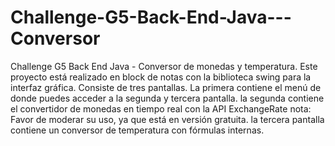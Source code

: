 # Challenge-G5-Back-End-Java---Conversor
Challenge G5 Back End Java - Conversor de monedas y temperatura.
Este proyecto está realizado en block de notas con la biblioteca swing para la interfaz gráfica.
Consiste de tres pantallas.
La primera contiene el menú de donde puedes acceder a la segunda y tercera pantalla.
 la segunda contiene el convertidor de monedas en tiempo real con la API ExchangeRate 
  nota: Favor de moderar su uso, ya que está en versión gratuita.
la tercera pantalla contiene un conversor de temperatura con fórmulas internas.


